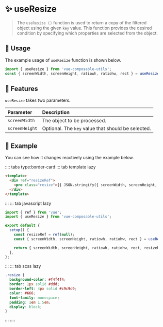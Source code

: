 # :sparkles: useResize

> The `useResize ()` function is used to return a copy of the filtered object using the given `key` value. This function provides the desired condition by specifying which properties are selected from the object.

## :maple_leaf: Usage

The example usage of `useResize` function is shown below.

```js
import { useResize } from 'vue-composable-utils';
const { screenWidth, screenHeight, ratiowh, ratiohw, rect } = useResize(resizeRef);
```

## :rocket: Features

`useResize` takes two parameters.

| Parameter      | Description                                        |
| :------------- | :------------------------------------------------- |
| `screenWidth`  | The object to be processed.                        |
| `screenHeight` | Optional. The `key` value that should be selected. |

## :bouquet: Example

You can see how it changes reactively using the example below.

<ResizeComponent />

:::: tabs type:border-card
::: tab template lazy

```html
<template>
  <div ref="resizeRef">
    <pre class="resize">{{ JSON.stringify({ screenWidth, screenHeight, ratiowh, ratiohw, rect }, undefined, 2) }}</pre>
  </div>
</template>
```

:::
::: tab javascript lazy

```js
import { ref } from 'vue';
import { useResize } from 'vue-composable-utils';

export default {
  setup() {
    const resizeRef = ref(null);
    const { screenWidth, screenHeight, ratiowh, ratiohw, rect } = useResize(resizeRef);

    return { screenWidth, screenHeight, ratiowh, ratiohw, rect, resizeRef };
  },
};
```

:::
::: tab scss lazy

```scss
.resize {
  background-color: #f4f4f4;
  border: 1px solid #ddd;
  border-left: 4px solid #c9c9c9;
  color: #666;
  font-family: monospace;
  padding: 1em 1.5em;
  display: block;
}
```

:::
::::

<ToggleDarkMode/>
